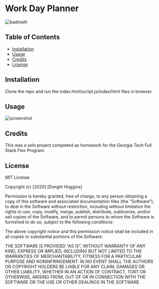 #  Work Day Planner



![badmath](https://img.shields.io/github/languages/top/nielsenjared/badmath)



## Table of Contents

* [Installation](#installation)
* [Usage](#usage)
* [Credits](#credits)
* [License](#license)


## Installation

Clone the repo and run the index.html/script.js/index/html files in browser. 


## Usage 
![screenshot](./assets/images/brand-awareness.png)



## Credits

This was a solo project completed as homework for the Georgia Tech Full Stack Flex Program. 



## License

MIT License

Copyright (c) [2020] [Dwight Huggins]

Permission is hereby granted, free of charge, to any person obtaining a copy
of this software and associated documentation files (the "Software"), to deal
in the Software without restriction, including without limitation the rights
to use, copy, modify, merge, publish, distribute, sublicense, and/or sell
copies of the Software, and to permit persons to whom the Software is
furnished to do so, subject to the following conditions:

The above copyright notice and this permission notice shall be included in all
copies or substantial portions of the Software.

THE SOFTWARE IS PROVIDED "AS IS", WITHOUT WARRANTY OF ANY KIND, EXPRESS OR
IMPLIED, INCLUDING BUT NOT LIMITED TO THE WARRANTIES OF MERCHANTABILITY,
FITNESS FOR A PARTICULAR PURPOSE AND NONINFRINGEMENT. IN NO EVENT SHALL THE
AUTHORS OR COPYRIGHT HOLDERS BE LIABLE FOR ANY CLAIM, DAMAGES OR OTHER
LIABILITY, WHETHER IN AN ACTION OF CONTRACT, TORT OR OTHERWISE, ARISING FROM,
OUT OF OR IN CONNECTION WITH THE SOFTWARE OR THE USE OR OTHER DEALINGS IN THE
SOFTWARE.
